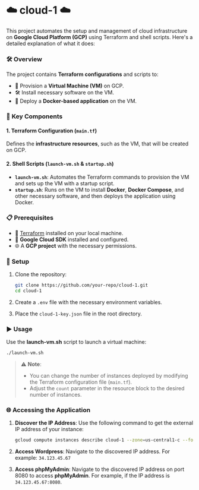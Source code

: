 # ☁️ **cloud-1** ☁️

This project automates the setup and management of cloud infrastructure on **Google Cloud Platform (GCP)** using Terraform and shell scripts. Here's a detailed explanation of what it does:

### 🛠️ **Overview**
The project contains **Terraform configurations** and scripts to:

- 🚀 Provision a **Virtual Machine (VM)** on GCP.
- 🛠️ Install necessary software on the VM.
- 🐳 Deploy a **Docker-based application** on the VM.

### 🔑 **Key Components**

#### 1. **Terraform Configuration (`main.tf`)**
Defines the **infrastructure resources**, such as the VM, that will be created on GCP.

#### 2. **Shell Scripts (`launch-vm.sh` & `startup.sh`)**

- **`launch-vm.sh`**: Automates the Terraform commands to provision the VM and sets up the VM with a startup script.
- **`startup.sh`**: Runs on the VM to install **Docker**, **Docker Compose**, and other necessary software, and then deploys the application using Docker.

### 📋 **Prerequisites**

- 🧩 [Terraform](https://www.terraform.io/downloads.html) installed on your local machine.
- 🔧 **Google Cloud SDK** installed and configured.
- 🌐 A **GCP project** with the necessary permissions.

### 🚀 **Setup**

1. Clone the repository:
   ```sh
   git clone https://github.com/your-repo/cloud-1.git
   cd cloud-1
   ```

2. Create a `.env` file with the necessary environment variables.

3. Place the `cloud-1-key.json` file in the root directory.

### ▶️ **Usage**

Use the **launch-vm.sh** script to launch a virtual machine:

```sh
./launch-vm.sh
```

> ⚠️ **Note**:
> - You can change the number of instances deployed by modifying the Terraform configuration file (`main.tf`).
> - Adjust the `count` parameter in the resource block to the desired number of instances.

### 🌐 **Accessing the Application**

1. **Discover the IP Address**:
   Use the following command to get the external IP address of your instance:
   ```sh
   gcloud compute instances describe cloud-1 --zone=us-central1-c --format='get(networkInterfaces[0].accessConfigs[0].natIP)'
   ```

2. **Access Wordpress**: Navigate to the discovered IP address. For example: `34.123.45.67`

3. **Access phpMyAdmin**: Navigate to the discovered IP address on port 8080 to access **phpMyAdmin**. For example, if the IP address is `34.123.45.67:8080`.
